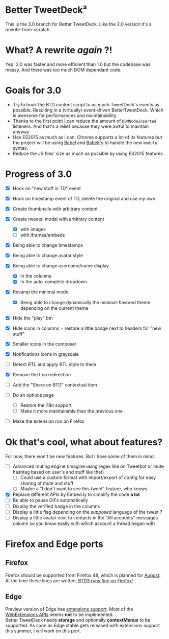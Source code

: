# Better TweetDeck³

This is the 3.0 branch for Better TweetDeck. Like the 2.0 version it's a rewrite-from-scratch.

# What? A rewrite _again_ ?!

Yep. 2.0 was faster and more efficient than 1.0 but the codebase was messy. And there was too much DOM dependant code.

# Goals for 3.0

- Try to hook the BTD content script to as much TweetDeck's events as possible. Resulting in a (virtually) event-driven BetterTweetDeck. Which is awesome for performances and maintainability.
- Thanks to the first point I can reduce the amount of `DOMNodeInserted` listeners. And that's a relief because they were awful to maintain anyway
- Use ES2015 as much as I can. Chrome supports a lot of its features but the project will be using [Babel](http://babeljs.io) and [Babelify](https://github.com/babel/babelify) to handle the new `module` syntax.
- Reduce the JS files' size as much as possible by using ES2015 features

# Progress of 3.0

- [x] Hook on "new stuff in TD" event
- [x] Hook on timestamp event of TD, delete the original and use my own
- [x] Create thumbnails with arbitrary content
- [x] Create tweets' modal with arbitrary content
  - [x] with images
  - [ ] with iframes/embeds
- [x] Being able to change timestamps
- [x] Being able to change avatar style
- [x] Being able to change username/name display
    - [x] In the columns
    - [x] In the auto-complete dropdown
- [x] Revamp the minimal mode
    - [x] Being able to change dynamically the minimal-flavored theme depending on the current theme
- [x] Hide the "play" btn
- [x] Hide icons in columns + restore a little badge next to headers for "new stuff"
- [x] Smaller icons in the composer
- [x] Notifications icons in grayscale
- [ ] Detect RTL and apply RTL style to them
- [x] Remove the t.co redirection
- [ ] Add the "Share on BTD" contextual item
- [ ] Do an options page
    - [ ] Restore the i18n support
    - [ ] Make it more maintainable than the previous one
- [ ] Make the extension run on Firefox


# Ok that's cool, what about features?

For now, there won't be new features. But I have some of them in mind:

- [ ] Advanced muting engine (imagine using regex like on Tweetbot or mute hashtag based on user's and stuff like that)
  - [ ] Could use a custom format with import/export of config for easy sharing of mute and stuff
  - [ ] Maybe a "I don't want to see this tweet" feature, who knows
- [x] Replace different APIs by Embed.ly to simplify the code **a lot**
- [ ] Be able to pause GIFs automatically
- [ ] Display the verified badge in the columns
- [ ] Display a little flag depending on the _supposed_ language of the tweet ?
- [ ] Display a little avatar next to contacts in the "All accounts" messages column so you know easily with which account a thread began with

# Firefox and Edge ports

## Firefox

Firefox should be supported from Firefox 48, which is planned for [August](https://wiki.mozilla.org/RapidRelease/Calendar). At the time these lines are written, [BTD3 runs fine on Firefox!](https://twitter.com/BetterTDeck/status/731742829836304384)

## Edge

Preview version of Edge has [extensions support](https://blogs.windows.com/msedgedev/2016/03/17/preview-extensions/). Most of the [WebExtensions APIs](https://developer.microsoft.com/en-us/microsoft-edge/platform/documentation/extensions/extension-api-roadmap/) seems **not** to be implemented.     
Better TweetDeck needs **storage** and optionally **contextMenus** to be supported. As soon as Edge stable gets released with extensions support this summer, I will work on this port.
